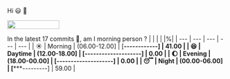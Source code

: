 Hi :smiley: :wave:

<img src="https://jojoee.jojoee.com/api/utcnow" width="120" height="20">

In the latest 17 commits :bug:, am I morning person ? 
| | | | |%|
| --- | --- | --- | --- | --- |
| :sunny: | Morning | (06.00-12.00] | [********------------] | 41.00 |
| :satisfied: | Daytime | (12.00-18.00] | [--------------------] | 0.00 |
| :moon: | Evening | (18.00-00.00] | [--------------------] | 0.00 |
| :sleeping: | Night | (00.00-06.00] | [***********---------] | 59.00 |

